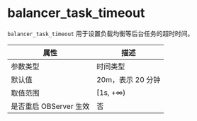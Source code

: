 balancer_task_timeout
==========================================

`balancer_task_timeout` 用于设置负载均衡等后台任务的超时时间。

|      **属性**      |    **描述**    |
|------------------|--------------|
| 参数类型             | 时间类型         |
| 默认值              | 20m，表示 20 分钟 |
| 取值范围             | \[1s, +∞)    |
| 是否重启 OBServer 生效 | 否            |
